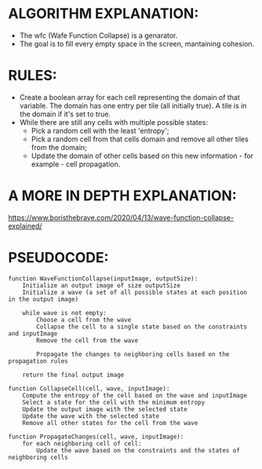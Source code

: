 # ALGORITHM EXPLANATION:
* The wfc (Wafe Function Collapse) is a genarator.
* The goal is to fill every empty space in the screen, mantaining cohesion.

# RULES:
* Create a boolean array for each cell representing the domain of that variable. The domain has one entry per tile (all initially true). A tile is in the domain if it's set to true.
* While there are still any cells with multiple possible states:
    * Pick a random cell with the least 'entropy';
    * Pick a random cell from that cells domain and remove all other tiles from the domain;
    * Update the domain of other cells based on this new information - for example - cell propagation.

# A MORE IN DEPTH EXPLANATION:
https://www.boristhebrave.com/2020/04/13/wave-function-collapse-explained/

# PSEUDOCODE:
```
function WaveFunctionCollapse(inputImage, outputSize):
    Initialize an output image of size outputSize
    Initialize a wave (a set of all possible states at each position in the output image)

    while wave is not empty:
        Choose a cell from the wave
        Collapse the cell to a single state based on the constraints and inputImage
        Remove the cell from the wave

        Propagate the changes to neighboring cells based on the propagation rules

    return the final output image

function CollapseCell(cell, wave, inputImage):
    Compute the entropy of the cell based on the wave and inputImage
    Select a state for the cell with the minimum entropy
    Update the output image with the selected state
    Update the wave with the selected state
    Remove all other states for the cell from the wave

function PropagateChanges(cell, wave, inputImage):
    for each neighboring cell of cell:
        Update the wave based on the constraints and the states of neighboring cells
```
